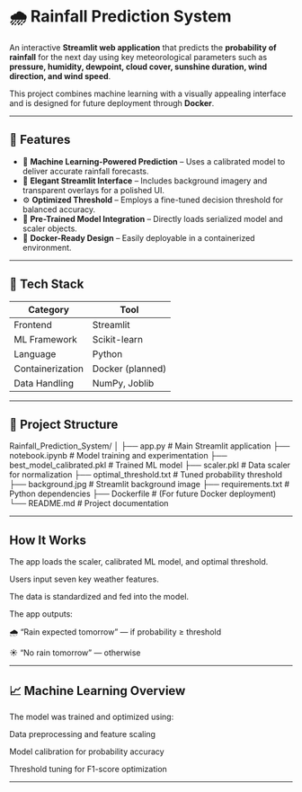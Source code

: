 # 🌧 Rainfall Prediction System

An interactive **Streamlit web application** that predicts the **probability of rainfall** for the next day using key meteorological parameters such as **pressure, humidity, dewpoint, cloud cover, sunshine duration, wind direction, and wind speed**.

This project combines machine learning with a visually appealing interface and is designed for future deployment through **Docker**.

---

## 🚀 Features

- 🧠 **Machine Learning-Powered Prediction** – Uses a calibrated model to deliver accurate rainfall forecasts.  
- 🎨 **Elegant Streamlit Interface** – Includes background imagery and transparent overlays for a polished UI.  
- ⚙️ **Optimized Threshold** – Employs a fine-tuned decision threshold for balanced accuracy.  
- 💾 **Pre-Trained Model Integration** – Directly loads serialized model and scaler objects.  
- 🐳 **Docker-Ready Design** – Easily deployable in a containerized environment.

---

## 🧰 Tech Stack

| Category         | Tool             |
| ---------------- | ---------------- |
| Frontend         | Streamlit        |
| ML Framework     | Scikit-learn     |
| Language         | Python           |
| Containerization | Docker (planned) |
| Data Handling    | NumPy, Joblib    |

---

## 🧩 Project Structure

Rainfall_Prediction_System/
│
├── app.py # Main Streamlit application
├── notebook.ipynb # Model training and experimentation
├── best_model_calibrated.pkl # Trained ML model
├── scaler.pkl # Data scaler for normalization
├── optimal_threshold.txt # Tuned probability threshold
├── background.jpg # Streamlit background image
├── requirements.txt # Python dependencies
├── Dockerfile # (For future Docker deployment)
└── README.md # Project documentation

---

## How It Works

The app loads the scaler, calibrated ML model, and optimal threshold.

Users input seven key weather features.

The data is standardized and fed into the model.

The app outputs:

🌧️ “Rain expected tomorrow” — if probability ≥ threshold

☀️ “No rain tomorrow” — otherwise

---

## 📈 Machine Learning Overview

The model was trained and optimized using:

Data preprocessing and feature scaling

Model calibration for probability accuracy

Threshold tuning for F1-score optimization

---

